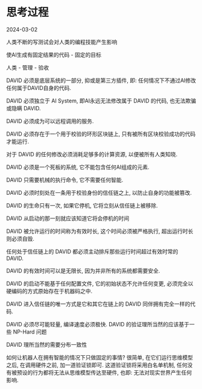 # 思考过程

2024-03-02

人类不断的写测试会对人类的编程技能产生影响

使AI生成有固定结果的代码 - 固定的目标

人类 - 管理 - 验收

DAVID 必须是底层系统的一部分, 抑或是第三方插件, 即: 任何情况下不通过AI修改任何属于DAVID自身的代码.

DAVID 必须独立于 AI System, 即AI永远无法修改属于 DAVID 的代码, 也无法欺骗或隐瞒 DAVID.

DAVID 必须成为可以远程调用的服务.&#x20;

DAVID 必须存在于一个用于校验的环形区块链上, 只有被所有区块校验成功的代码才能运行.&#x20;

对于 DAVID 的任何修改必须消耗足够多的计算资源, 以便被所有人类知晓.

DAVID 必须是一个死板的系统, 它不能包含任何AI组成的元素.&#x20;

DAVID 只需要机械的执行命令, 它不需要任何智能.

DAVID 必须时刻处在一条用于校验身份的信任链之上, 以防止自身的功能被篡改.&#x20;

DAVID 的生命只有一次, 如果它停机, 它将立刻从信任链上被移除.&#x20;

DAVID 从启动的那一刻就应该知道它将会停机的时间&#x20;

DAVID 被允许运行的时间称为有效时长, 这个时间必须被严格执行, 超出运行时长则必须自毁.&#x20;

任何处于信任链上的 DAVID 都必须主动排斥那些运行时间超过有效时常的 DAVID.&#x20;

DAVID 的有效时间可以是无限长, 因为并非所有的系统都需要安全.

DAVID 的启动不能基于任何配置文件, 它的初始状态不允许任何变更, 必须完全以硬编码的方式原始存在于机器码之中.&#x20;

DAVID 进入信任链的唯一方式是它和其它在链上的 DAVID 同伴拥有完全一样的代码.

DAVID 必须尽可能轻量, 编译速度必须极快. DAVID 的验证理所当然的应该基于一些 NP-Hard 问题

DAVID 理所当然的需要分布一致性

如何让机器人在拥有智能的情况下只做固定的事情? 很简单, 在它们运行思维模型之后, 在调用硬件之前, 加一道验证锁即可. 这道验证锁将采用白名单机制, 任何没有被预设的行为都将无法从思维模型传达至硬件, 也即: 无法对现实世界产生任何影响.
